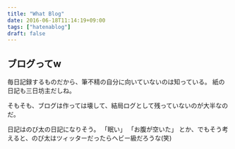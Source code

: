 ```yaml
---
title: "What Blog"
date: 2016-06-18T11:14:19+09:00
tags: ["hatenablog"]
draft: false
---
```

## ブログってw

毎日記録するものだから、筆不精の自分に向いていないのは知っている。 紙の日記も三日坊主だしね。

そもそも、ブログは作っては壊して、結局ログとして残っていないのが大半なのだ。

日記はのび太の日記になりそう。 「眠い」 「お腹が空いた」 とか、でもそう考えると、のび太はツィッターだったらヘビー級だろうな(笑)
